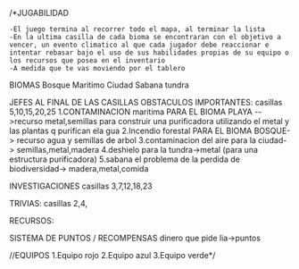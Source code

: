 /*JUGABILIDAD

    -El juego termina al recorrer todo el mapa, al terminar la lista
    -En la ultima casilla de cada bioma se encontraran con el objetivo a vencer, un evento climatico al que cada jugador debe reaccionar e intentar rebasar bajo el uso de sus habilidades propias de su equipo o los recursos que posea en el inventario
    -A medida que te vas moviendo por el tablero 


BIOMAS
Bosque
Maritimo
Ciudad
Sabana
tundra

    

JEFES AL FINAL DE LAS CASILLAS OBSTACULOS IMPORTANTES:
casillas 5,10,15,20,25
1.CONTAMINACION maritima PARA EL BIOMA PLAYA -->recurso metal,semillas para construir una purificadora utilizando el metal y las plantas q purifican ela gua
2.Incendio forestal PARA EL BIOMA BOSQUE-> recurso agua y semillas de arbol
3.contaminacion del aire para la ciudad-> semillas,metal,madera
4.deshielo para la tundra->metal (para una estructura purificadora)
5.sabana el problema de la perdida de biodiversidad-> madera,metal,comida



INVESTIGACIONES
casillas 3,7,12,18,23

TRIVIAS:
casillas 2,4,

RECURSOS:


SISTEMA DE PUNTOS / RECOMPENSAS
dinero que pide lia->puntos


//EQUIPOS
1.Equipo rojo
2.Equipo azul
3.Equipo verde*/

